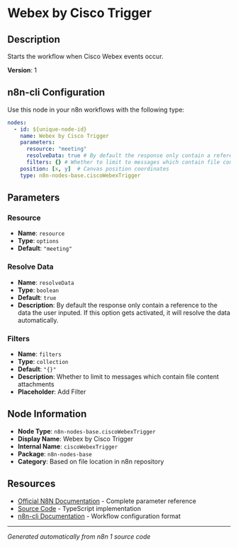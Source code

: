# Webex by Cisco Trigger

## Description

Starts the workflow when Cisco Webex events occur.

**Version**: 1

## n8n-cli Configuration

Use this node in your n8n workflows with the following type:

```yaml
nodes:
  - id: ${unique-node-id}
    name: Webex by Cisco Trigger
    parameters:
      resource: "meeting"
      resolveData: true # By default the response only contain a reference to the data the user inputed. If this option gets activated, it will resolve the data automatically.
      filters: {} # Whether to limit to messages which contain file content attachments
    position: [x, y]  # Canvas position coordinates
    type: n8n-nodes-base.ciscoWebexTrigger
```

## Parameters

### Resource

- **Name**: `resource`
- **Type**: `options`
- **Default**: `"meeting"`

### Resolve Data

- **Name**: `resolveData`
- **Type**: `boolean`
- **Default**: `true`
- **Description**: By default the response only contain a reference to the data the user inputed. If this option gets activated, it will resolve the data automatically.

### Filters

- **Name**: `filters`
- **Type**: `collection`
- **Default**: `"{}"`
- **Description**: Whether to limit to messages which contain file content attachments
- **Placeholder**: Add Filter


## Node Information

- **Node Type**: `n8n-nodes-base.ciscoWebexTrigger`
- **Display Name**: Webex by Cisco Trigger
- **Internal Name**: `ciscoWebexTrigger`
- **Package**: `n8n-nodes-base`
- **Category**: Based on file location in n8n repository

## Resources

- [Official N8N Documentation](https://docs.n8n.io/integrations/builtin/app-nodes/n8n-nodes-base.ciscowebextrigger/) - Complete parameter reference
- [Source Code](https://github.com/n8n-io/n8n/blob/master/packages/nodes-base/nodes/Cisco/Webex/CiscoWebexTrigger.node.ts) - TypeScript implementation
- [n8n-cli Documentation](https://github.com/edenreich/n8n-cli) - Workflow configuration format

---
*Generated automatically from n8n 1 source code*
